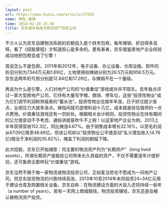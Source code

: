 ```yaml
---
layout: post
url: https://www.huxiu.com/article/27555
name: 李彤_微博
time: 2014-02-10 15:36
title: 京东或许会成为物流资产投资公司
---
```

不少人认为京东自建物流系统的巨额投入是个财务包袱，每年摊销、折旧得多高呀。看了《招股章程》才知道担心是多余的。更有甚者，京东借鉴房地产企业经验成功地把包袱变成了引擎！

首说怎么不是包袱。2011年和2012年，电子设备、办公设备、仓库设施、软件的折旧分别为7344万元和1.69亿，土地使用权摊销分别为26.5万元和956.5万元。京东这两年的亏损分别是12.84亿和17.29亿，与摊销不在一个量级。

再说为什么是引擎。人们对地产公司的“价值重估”游戏或许并不陌生。去年我点评过一家大型房地产公司，它持有大量写字楼、商场、停车位，这些“投资性物业”成为它们调节利润粉饰报表的“蓄水池”。投资性物业估值年年涨，日子好过就少涨点，业绩压力大就多涨点。弹指间就可虚增利润十几亿，成本就是给估值师的一点点费用。价值重估游戏还有一宗妙处。根据相关会计税则，投资性物业在持有期间的公允值变动不予考虑，通俗讲就是吹牛不上税！以这家地产企业为例，2013上半年获得营收152.3亿，同比微涨4.67%。由于销售成本增长32.16%，以至毛利润从67.09亿降至48.66亿。但该公司却以“投资物业公平值变动”名义增加收入14.76亿(相当于净利润的35.82%)，掩盖了利润的剧幅下降。

此次招股，京东已开始铺垫：将主要的物流资产列为“长期资产”（long lived assets）。所谓长期资产是能给公司带来长久效益的资产，不仅不需要逐年计提折旧，还可象房企那样玩“价值重估”游戏。

京东当然不屑于做一家物流或物流投资公司，正如麦当劳也不愿成为一间地产公司。但京东投资物流的兴致持续高涨，2013年10至2014年未将投资24~34亿元用于建设仓库及购置相关设备。京东自称：在物流建设方面的大投入还将持续一些年（a number of years）。若有一天网上商城赔钱，物流投资赚钱，京东还是会被认做物流资产投资。

